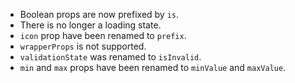 - Boolean props are now prefixed by `is`.
- There is no longer a loading state.
- `icon` prop have been renamed to `prefix`.
- `wrapperProps` is not supported.
- `validationState` was renamed to `isInvalid`.
- `min` and `max` props have been renamed to `minValue` and `maxValue`.
